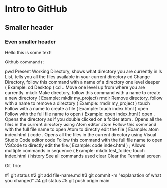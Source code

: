 # Intro to GitHub

## Smaller header 

### Even smaller header

Hello this is some text!

Github commands:


pwd         Present Working Directory, shows what directory you are currently in
ls          List, tells you all the files available in your current directory
cd          Change Directory, follow this command with a name of a directory one level deeper ( Example: cd Desktop )
cd ..       Move one level up from where you are currently.
mkdir       Make directory, follow this command with a name to create a new directory ( Example: mkdir my_project)
rmdir       Remove directory, follow with a name to remove a directory ( Example: rmdir my_project )
touch       Follow with a name to create a file ( Example: touch index.html )
open        Follow with the full file name to open ( Example: open index.html )
open .      Opens the directory as if you double clicked on a folder
atom .      Opens all the files in the current directory using Atom editor
atom        Follow this command with the full file name to open Atom to directly edit the file ( Example: atom index.html )
code .      Opens all the files in the current directory using Visual Studio Code editor
code        Follow this command with the full file name to open VSCode to directly edit the file.( Example: code index.html )
;           Allows multiple commands in sequence ( Example: mkdir test_folder; touch index.html )
history     See all commands used
clear       Clear the Terminal screen


Git Trio:

#1 git status
#2 git add file-name.md
#3 git commit -m "explanation of what you changed"
#4 git status 
#5 git push origin main